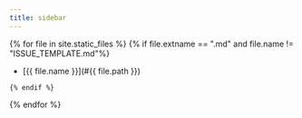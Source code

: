 ```yaml
---
title: sidebar
---
```


{% for file in site.static_files %}
    {% if file.extname == ".md" and file.name != "ISSUE_TEMPLATE.md"%}
*    [{{ file.name }}](#{{ file.path }})
	
    {% endif %}
{% endfor %} 